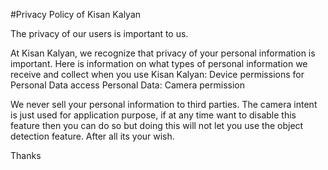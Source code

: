 #Privacy Policy of Kisan Kalyan


The privacy of our users is important to us. 

At Kisan Kalyan, we recognize that privacy of your personal information is important.
Here is information on what types of personal information we receive and collect when you use Kisan Kalyan:
Device permissions for Personal Data access
Personal Data: Camera permission

We never sell your personal information to third parties. The camera intent is just used for application purpose, if at any time
want to disable this feature then you can do so but doing this will not let you use the object detection feature. After all its your
wish.

Thanks
